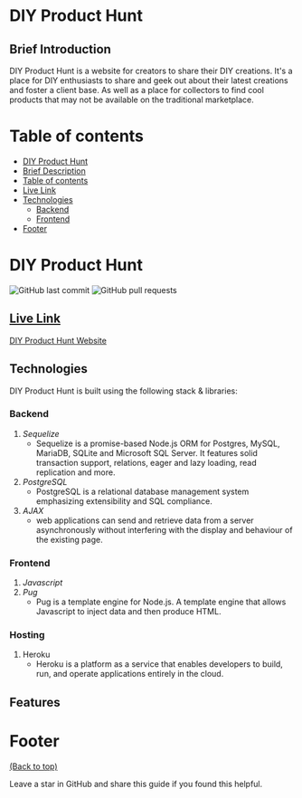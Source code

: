 <!-- Add banner (.png) here -->

# DIY Product Hunt

## Brief Introduction

DIY Product Hunt is a website for creators to share their DIY creations.
It's a place for DIY enthusiasts to share and geek out about their latest creations and foster a client base. As well as a place for collectors to find cool products that may not be available on the traditional marketplace.

# Table of contents



- [DIY Product Hunt](#diy-product-hunt)
- [Brief Description](#brief-introduction)
- [Table of contents](#table-of-contents)
- [Live Link](#live-link)
- [Technologies](#technologies)
    - [Backend](#backend)
    - [Frontend](#frontend)
- [Footer](#footer)

# DIY Product Hunt
![GitHub last commit](https://img.shields.io/github/last-commit/miguelalvinflores/DIYProductHunt)
![GitHub pull requests](https://img.shields.io/github/issues-pr/miguelalvinflores/DIYProductHunt)



## [Live Link](**https://diy-product-hunt.herokuapp.com/**)

<a href="https://diy-product-hunt.herokuapp.com/" target="_top">DIY Product Hunt Website</a>

<!-- Insert Usage GIF here -->

## Technologies

DIY Product Hunt is built using the following stack & libraries:

### **Backend**
1. _Sequelize_
   * Sequelize is a promise-based Node.js ORM for Postgres, MySQL, MariaDB, SQLite and Microsoft SQL Server. It features solid transaction support, relations, eager and lazy loading, read replication and more.
2. _PostgreSQL_
   * PostgreSQL is a relational database management system emphasizing extensibility and SQL compliance. 
3. _AJAX_
   * web applications can send and retrieve data from a server asynchronously without interfering with the display and behaviour of the existing page.

### **Frontend**

1. _Javascript_
2. _Pug_
   * Pug is a template engine for Node.js. A template engine that allows Javascript to inject data and then produce HTML.

### **Hosting**
1. Heroku
   * Heroku is a platform as a service that enables developers to build, run, and operate applications entirely in the cloud.

## Features


# Footer
[(Back to top)](#table-of-contents)

Leave a star in GitHub and share this guide if you found this helpful.

<!-- Add the footer (.png) here -->

